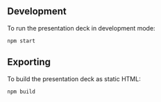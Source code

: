 ## Development
To run the presentation deck in development mode:
```
npm start
```

## Exporting
To build the presentation deck as static HTML:
```
npm build
```